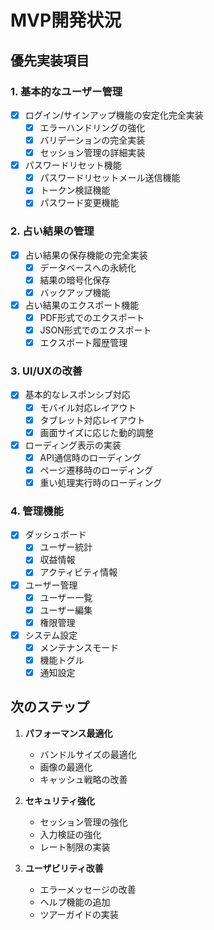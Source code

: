 # MVP開発状況

## 優先実装項目

### 1. 基本的なユーザー管理
- [x] ログイン/サインアップ機能の安定化完全実装
  - [x] エラーハンドリングの強化
  - [x] バリデーションの完全実装
  - [x] セッション管理の詳細実装
- [x] パスワードリセット機能
  - [x] パスワードリセットメール送信機能
  - [x] トークン検証機能
  - [x] パスワード変更機能

### 2. 占い結果の管理
- [x] 占い結果の保存機能の完全実装
  - [x] データベースへの永続化
  - [x] 結果の暗号化保存
  - [x] バックアップ機能
- [x] 占い結果のエクスポート機能
  - [x] PDF形式でのエクスポート
  - [x] JSON形式でのエクスポート
  - [x] エクスポート履歴管理

### 3. UI/UXの改善
- [x] 基本的なレスポンシブ対応
  - [x] モバイル対応レイアウト
  - [x] タブレット対応レイアウト
  - [x] 画面サイズに応じた動的調整
- [x] ローディング表示の実装
  - [x] API通信時のローディング
  - [x] ページ遷移時のローディング
  - [x] 重い処理実行時のローディング

### 4. 管理機能
- [x] ダッシュボード
  - [x] ユーザー統計
  - [x] 収益情報
  - [x] アクティビティ情報
- [x] ユーザー管理
  - [x] ユーザー一覧
  - [x] ユーザー編集
  - [x] 権限管理
- [x] システム設定
  - [x] メンテナンスモード
  - [x] 機能トグル
  - [x] 通知設定

## 次のステップ

1. **パフォーマンス最適化**
   - バンドルサイズの最適化
   - 画像の最適化
   - キャッシュ戦略の改善

2. **セキュリティ強化**
   - セッション管理の強化
   - 入力検証の強化
   - レート制限の実装

3. **ユーザビリティ改善**
   - エラーメッセージの改善
   - ヘルプ機能の追加
   - ツアーガイドの実装

